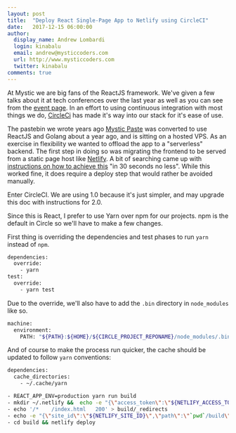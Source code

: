 ```yaml
---
layout: post
title:  "Deploy React Single-Page App to Netlify using CircleCI"
date:   2017-12-15 06:00:00
author:
  display_name: Andrew Lombardi
  login: kinabalu
  email: andrew@mysticcoders.com
  url: http://www.mysticcoders.com
  twitter: kinabalu
comments: true
---
```

At Mystic we are big fans of the ReactJS framework. We've given a few talks about it at 
tech conferences over the last year as well as you can see from the [event page](/events.html). In an effort to 
using continuous integration with most things we do, [CircleCi](https://circleci.com) has made it's way
into our stack for it's ease of use. 

The pastebin we wrote years ago [Mystic Paste](http://mysticpaste.com) was converted to use ReactJS and Golang 
about a year ago, and is sitting on a hosted VPS. As an exercise in flexibility we wanted to offload the 
app to a "serverless" backend. The first step in doing so was migrating the frontend to be served from 
a static page host like [Netlify](https://netlify.com). A bit of searching came up with [instructions on
how to achieve this](https://www.netlify.com/blog/2016/07/22/deploy-react-apps-in-less-than-30-seconds/) 
"in 30 seconds no less". While this worked fine, it does require a deploy step that would rather be avoided 
manually.

Enter CircleCI. We are using 1.0 because it's just simpler, and may upgrade this doc with instructions for 2.0.
<!--more-->

Since this is React, I prefer to use Yarn over npm for our projects. npm is the default in Circle so we'll have 
to make a few changes. 

First thing is overriding the dependencies and test phases to run `yarn` instead of `npm`.

``` bash
dependencies:
  override:
    - yarn
test:
  override:
    - yarn test
```

Due to the override, we'll also have to add the `.bin` directory in `node_modules` like so.

``` bash
machine:
  environment:
    PATH: "${PATH}:${HOME}/${CIRCLE_PROJECT_REPONAME}/node_modules/.bin"
```

And of course to make the process run quicker, the cache should be updated to follow `yarn` conventions:

``` bash
dependencies:
  cache_directories:
    - ~/.cache/yarn
```

``` bash
- REACT_APP_ENV=production yarn run build
- mkdir ~/.netlify &&  echo -e "{\"access_token\":\"${NETLIFY_ACCESS_TOKEN}\"}" > ~/.netlify/config
- echo '/*    /index.html   200' > build/_redirects
- echo -e "{\"site_id\":\"${NETLIFY_SITE_ID}\",\"path\":\"`pwd`/build\"}" > build/.netlify
- cd build && netlify deploy
```